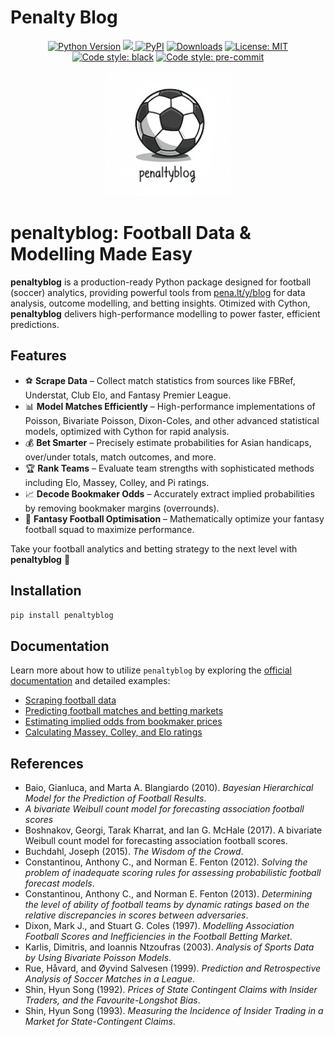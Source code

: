<img src="https://raw.githubusercontent.com/martineastwood/penaltyblog/refs/heads/master/logo.png" width="0" height="0" style="display:none;"/>

<meta property="og:image" content="https://raw.githubusercontent.com/martineastwood/penaltyblog/refs/heads/master/logo.png" />
<meta property="og:image:alt" content="penaltyblog python package for soccer modeling" />
<meta name="twitter:image" content="https://raw.githubusercontent.com/martineastwood/penaltyblog/refs/heads/master/logo.png">
<meta name="twitter:card" content="summary_large_image">

# Penalty Blog

<div align="center">

  <a href="">[![Python Version](https://img.shields.io/pypi/pyversions/penaltyblog)](https://pypi.org/project/penaltyblog/)</a>
<a href="https://codecov.io/github/martineastwood/penaltyblog" >
<img src="https://codecov.io/github/martineastwood/penaltyblog/branch/master/graph/badge.svg?token=P0WDHRGIG2"/>
</a>
  <a href="">[![PyPI](https://img.shields.io/pypi/v/penaltyblog.svg)](https://pypi.org/project/penaltyblog/)</a>
  <a href="">[![Downloads](https://static.pepy.tech/badge/penaltyblog)](https://pepy.tech/project/penaltyblog)</a>
  <a href="">[![License: MIT](https://img.shields.io/badge/License-MIT-yellow.svg)](https://opensource.org/licenses/MIT)</a>
  <a href="">[![Code style: black](https://img.shields.io/badge/code%20style-black-000000.svg)](https://github.com/psf/black)</a>
  <a href="">[![Code style: pre-commit](https://img.shields.io/badge/pre--commit-enabled-brightgreen?logo=pre-commit&logoColor=white)](https://github.com/pre-commit/pre-commit)</a>

</div>


<div align="center">
  <img src="logo.png" alt="Penalty Blog Logo" width="200">
</div>


# penaltyblog: Football Data & Modelling Made Easy

**penaltyblog** is a production-ready Python package designed for football (soccer) analytics, providing powerful tools from [pena.lt/y/blog](https://pena.lt/y/blog) for data analysis, outcome modelling, and betting insights. Otimized with Cython, **penaltyblog** delivers high-performance modelling to power faster, efficient predictions.

## Features
- ⚽ **Scrape Data** – Collect match statistics from sources like FBRef, Understat, Club Elo, and Fantasy Premier League.
- 📊 **Model Matches Efficiently** – High-performance implementations of Poisson, Bivariate Poisson, Dixon-Coles, and other advanced statistical models, optimized with Cython for rapid analysis.
- 💰 **Bet Smarter** – Precisely estimate probabilities for Asian handicaps, over/under totals, match outcomes, and more.
- 🏆 **Rank Teams** – Evaluate team strengths with sophisticated methods including Elo, Massey, Colley, and Pi ratings.
- 📈 **Decode Bookmaker Odds** – Accurately extract implied probabilities by removing bookmaker margins (overrounds).
- 🎯 **Fantasy Football Optimisation** – Mathematically optimize your fantasy football squad to maximize performance.

Take your football analytics and betting strategy to the next level with **penaltyblog** 🚀

## Installation

```bash
pip install penaltyblog
```

## Documentation

Learn more about how to utilize `penaltyblog` by exploring the [official documentation](http://docs.pena.lt/y/) and detailed examples:

- [Scraping football data](http://docs.pena.lt/y/scrapers/index.html)
- [Predicting football matches and betting markets](http://docs.pena.lt/y/models/index.html)
- [Estimating implied odds from bookmaker prices](http://docs.pena.lt/y/implied/index.html)
- [Calculating Massey, Colley, and Elo ratings](http://docs.pena.lt/y/ratings/index.html)

## References

- Baio, Gianluca, and Marta A. Blangiardo (2010). *Bayesian Hierarchical Model for the Prediction of Football Results*.
- *A bivariate Weibull count model for forecasting association football scores*
- Boshnakov, Georgi, Tarak Kharrat, and Ian G. McHale (2017). A bivariate Weibull count model for forecasting association football scores.
- Buchdahl, Joseph (2015). *The Wisdom of the Crowd*.
- Constantinou, Anthony C., and Norman E. Fenton (2012). *Solving the problem of inadequate scoring rules for assessing probabilistic football forecast models*.
- Constantinou, Anthony C., and Norman E. Fenton (2013). *Determining the level of ability of football teams by dynamic ratings based on the relative discrepancies in scores between adversaries*.
- Dixon, Mark J., and Stuart G. Coles (1997). *Modelling Association Football Scores and Inefficiencies in the Football Betting Market*.
- Karlis, Dimitris, and Ioannis Ntzoufras (2003). *Analysis of Sports Data by Using Bivariate Poisson Models*.
- Rue, Håvard, and Øyvind Salvesen (1999). *Prediction and Retrospective Analysis of Soccer Matches in a League*.
- Shin, Hyun Song (1992). *Prices of State Contingent Claims with Insider Traders, and the Favourite-Longshot Bias*.
- Shin, Hyun Song (1993). *Measuring the Incidence of Insider Trading in a Market for State-Contingent Claims*.
